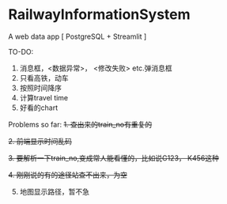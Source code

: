 # RailwayInformationSystem
A web data app [ PostgreSQL + Streamlit ]

TO-DO:
1. 消息框，<数据异常>， <修改失败> etc.弹消息框
2. 只看高铁，动车
3. 按照时间降序
4. 计算travel time
5. 好看的chart


Problems so far:
~~1. 查出来的train_no有重复的~~

~~2. 前端显示时间乱码~~

~~3. 要解析一下train_no,变成常人能看懂的，比如说G123， K456这种~~

~~4. 刚刚说的有的途径站查不出来，为空~~

5.  地图显示路径，暂不急
